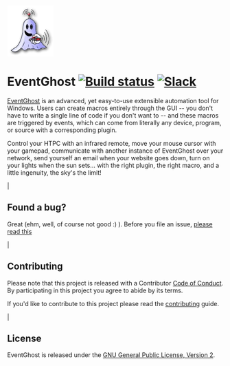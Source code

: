 ![EventGhost Logo](images/logo.png)
# EventGhost [![Build status](https://ci.appveyor.com/api/projects/status/2x71orl3hjc8iejf/branch/master?svg=true)](https://ci.appveyor.com/project/topic2k/eventghost-61smq/branch/master)  [![Slack](https://eventghost-slackin.herokuapp.com/badge.svg)](https://eventghost-slackin.herokuapp.com/)



[EventGhost](http://www.eventghost.org) is an advanced, yet easy-to-use extensible automation tool for Windows. Users can create macros entirely through the GUI -- you don't have to write a single line of code if you don't want to -- and these macros are triggered by events, which can come from literally any device, program, or source with a corresponding plugin.

Control your HTPC with an infrared remote, move your mouse cursor with your gamepad, communicate with another instance of EventGhost over your network, send yourself an email when your website goes down, turn on your lights when the sun sets... with the right plugin, the right macro, and a little ingenuity, the sky's the limit!


|

Found a bug?
------------

Great (ehm, well, of course not good :) ). Before you file an issue, [please read this](CONTRIBUTING.md#i-want-to-report-a-bug)

|

Contributing
------------

Please note that this project is released with a Contributor [Code of Conduct](code_of_conduct.md). By participating in this project you agree to abide by its terms.

If you'd like to contribute to this project please read the [contributing](CONTRIBUTING.md) guide.

|

License
-------

EventGhost is released under the [GNU General Public License, Version 2](gpl-2.0.md).

